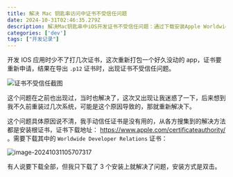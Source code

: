 ```yaml
---
title: 解决 Mac 钥匙串访问中证书不受信任问题
date: 2024-10-31T02:46:35.279Z
description: 解决Mac钥匙串中iOS开发证书不受信任问题：通过下载安装Apple Worldwide Developer Relations根证书，修复.p12证书导出错误，保障应用打包流程顺畅。
categories: ['dev']
tags: ["开发记录"]
---
```


开发 IOS 应用时少不了打几次证书，这次重新打包一个好久没动的 app，证书要重新申请，结果在导出 `.p12` 证书时，出现证书不受信任问题。

<!-- more -->

![证书不受信任截图](https://img.wjian.xyz/2024/Snipaste_2024-10-30_16-43-59.png)

这个问题在之前也出现过，当时也解决了，这次又出现让我迷惑了一下，后来想到我不久前重装过几次系统，可能是这个原因导致的，那就重新解决下。

这个问题具体原因说不清，我手动信任证书是没有用的，从各方搜集到的解决方法都是安装根证书，证书下载地址： https://www.apple.com/certificateauthority/ 。需要下载其中的 `Worldwide Developer Relations` 证书：

![image-20241031105707317](https://img.wjian.xyz/2024/image-20241031105707317.png)

有人说要下载全部，但我只下载了 3 个安装上就解决了问题，安装方式是双击。
